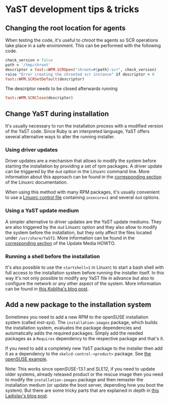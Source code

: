 # YaST development tips & tricks

## Changing the root location for agents

When testing the code, it's useful to _chroot_ the agents so SCR operations take
place in a safe environment. This can be performed with the following code.

```ruby
check_version = false
path = '/tmp/chroot'
descriptor = Yast::WFM.SCROpen("chroot=#{path}:scr", check_version)
raise "Error creating the chrooted scr instance" if descriptor < 0
Yast::WFM.SCRSetDefault(descriptor)
```

The descriptor needs to be closed afterwards running

```ruby
Yast::WFM.SCRClose(descriptor)
```

## Change YaST during installation

It's usually necessary to run the installation process with a modified version
of the YaST code. Since Ruby is an interpreted language, YaST offers several
alternative ways to alter the running installer.

### Using driver updates

Driver updates are a mechanism that allows to modify the system before starting
the installation by providing a set of rpm packages. A driver update can be
triggered by the ```dud``` option in the Linuxrc command line. More information
about this approach can be found in the
[corresponding section](http://en.opensuse.org/Linuxrc#p_driverupdate) of
the Linuxrc documentation.

When using this method with many RPM packages, it's usually convenient to use a
[Linuxrc control
file](http://doc.opensuse.org/projects/autoyast/appendix.linuxrc.html)
containing ```insecure=1``` and several ```dud``` options.

### Using a YaST update medium

A simpler alternative to driver updates are the YaST update mediums. They are
also triggered by the ```dud``` Linuxrc option and they also
allow to modify the system before the installation, but they only affect the
files located under ```/usr/share/YaST2```. More information can be found
in the [corresponding
section](http://ftp.sunet.se/pub/Linux/distributions/suse/people/hvogel/Update-Media-HOWTO/html/id_yud.html)
of the Update Media HOWTO.

### Running a shell before the installation

It's also possible to use the ```startshell=1``` in Linuxrc to start a bash
shell with full access to the installation system before running the installer
itself. In this way it's not only possible to modify any YaST file in advance
but also to configure the network or any other aspect of the system. More
information can be found in
[this Kobliha's blog
post](http://kobliha-suse.blogspot.cz/2009/10/easiest-way-how-to-modify-installation.html).

## Add a new package to the installation system

Sometimes you need to add a new RPM to the openSUSE installation system (called
_inst-sys_). The ```installation-images``` package, which builds the
installation system, evaluates the package dependencies and automatically adds
the required packages. Simply add the needed packages as a ```Requires``` dependency
to the respective package and that's it.

If you need to add a completely new YaST package to the installer then add it
as a dependency to the ```skelcd-control-<product>``` package. See [the
openSUSE example](
https://github.com/yast/skelcd-control-openSUSE/blob/master/package/skelcd-control-openSUSE.spec#L43).

Note: This works since openSUSE-13.1 and SLE12, if you need to update older
systems, already released product or the rescue image then you need to modify
the ```installation-images``` package and then remaster the installation medium
(or update the boot server, depending how you boot the system). But there are
some tricky parts that are explained in depth in [this Ladislav's blog
post](http://lslezak.blogspot.cz/2013/10/adding-new-package-to-opensuse.html).
